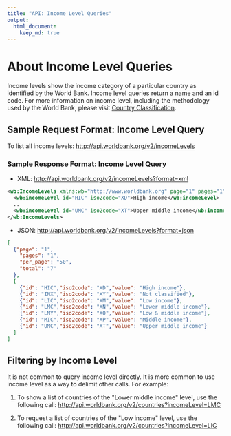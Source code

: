 ```yaml
---
title: "API: Income Level Queries"
output:
  html_document:
    keep_md: true
---
```

# About Income Level Queries
Income levels show the income category of a particular country as identified by the World Bank. Income level queries return a name and an id code. For more information on income level, including the methodology used by the World Bank, please visit [Country Classification](http://data.worldbank.org/about/country-classifications).

## Sample Request Format: Income Level Query

To list all income levels:
<http://api.worldbank.org/v2/incomeLevels>

### Sample Response Format: Income Level Query

* XML: <http://api.worldbank.org/v2/incomeLevels?format=xml>

```xml
<wb:IncomeLevels xmlns:wb="http://www.worldbank.org" page="1" pages="1" per_page="50" total="7">
  <wb:incomeLevel id="HIC" iso2code="XD">High income</wb:incomeLevel>
  ..
  <wb:incomeLevel id="UMC" iso2code="XT">Upper middle income</wb:incomeLevel>
</wb:IncomeLevels>

```

* JSON: <http://api.worldbank.org/v2/incomeLevels?format=json>

```json
[
  {"page": "1",
    "pages": "1",
    "per_page": "50",
    "total": "7"
  },
  [
    {"id": "HIC","iso2code": "XD","value": "High income"},
    {"id": "INX","iso2code": "XY","value": "Not classified"},
    {"id": "LIC","iso2code": "XM","value": "Low income"},
    {"id": "LMC","iso2code": "XN","value": "Lower middle income"},
    {"id": "LMY","iso2code": "XO","value": "Low & middle income"},
    {"id": "MIC","iso2code": "XP","value": "Middle income"},
    {"id": "UMC","iso2code": "XT","value": "Upper middle income"}
  ]
]
```

## Filtering by Income Level
It is not common to query income level directly. It is more common to use income level as a way to delimit other calls. For example:

1. To show a list of countries of the "Lower middle income" level, use the following call: <http://api.worldbank.org/v2/countries?incomeLevel=LMC>

2. To request a list of countries of the "Low income" level, use the following call: <http://api.worldbank.org/v2/countries?incomeLevel=LIC>

